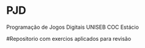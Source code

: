 # PJD
Programação de Jogos Digitais UNISEB COC Estácio

#Repositorio com exercios aplicados para revisão
